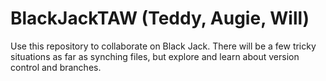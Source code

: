 # BlackJackTAW (Teddy, Augie, Will)

Use this repository to collaborate on Black Jack. There will be a few tricky situations as far as synching files, but explore and learn about version control and branches.
